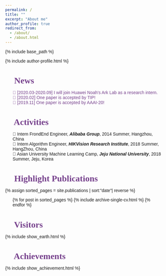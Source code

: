 ```yaml
---
permalink: /
title: ""
excerpt: "About me"
author_profile: true
redirect_from: 
  - /about/
  - /about.html
---
```


{% include base_path %}

<link href='http://fonts.font.im/css?family=Bangers' rel='stylesheet' type='text/css'>
<link href="https://fonts.googleapis.com/css?family=Inconsolata&display=swap" rel="stylesheet">

<style type="text/css">
  #main{
    margin-top: 0px;
    margin-bottom: 0px;
    background:#fff;
    /* box-shadow: 0px 10px 10px #aaa; */
    padding:20px;
    width:1060px;
  }
  .page{
    width:100%;
  }
  .page__inner-wrap{
    background-color: #fff;
  }
  .page__footer{
    margin-top: 0px;
  }
  .news{
    color: #77428D;
  }
	h1,h2,h3,h4,h5,h6{
		font-family: 'Stylish', serif;
    font-weight:bolder;
    color: #77428D;
    margin-bottom:0px;
	}
	body{
		font-family: 'Stylish', sans-serif;
	}
  .page{
    padding: 0px;
  }
  .page__meta{
    margin-top: 0px;
  }
  .page__footer{
    background-color: #333;
    border: none;
  }
  .page__title{
    margin:0;
  }
  .sidebar{
    margin:0 auto;
  }
i{
  font-weight:bold
}
h1 ul{
  margin: 5px 0px;
  padding-left:0px;
  margin-bottom:30px;
}
</style>
{% include author-profile.html %}

👾 News
======
<ul class="news" style="list-style: none;">
<li>🎉 [2020.03-2020.09] I will join Huawei Noah's Ark Lab as a research intern.</li>
<li>🎉 [2020.02] One paper is accepted by TIP!</li>
<li>🎉 [2019.11] One paper is accepted by AAAI-20!</li>
</ul>

👾 Activities
=======
<ul style="list-style: none;">
<li>🚀 Intern FrondEnd Engineer, <i>Alibaba Group</i>, 2014 Summer, Hangzhou, China</li>
<li>🚀 Intern Algorithm Engineer, <i>HIKVision Research Institute</i>, 2018 Summer, HangZhou, China</li>
<li>🚀 Asian University Machine Learning Camp, <i>Jeju National University</i>, 2018 Summer, Jeju, Korea </li>
</ul>


👾 Highlight Publications
=======
{% assign sorted_pages = site.publications | sort:"date"| reverse %}
<ul>
{% for post in sorted_pages %}
    {% include archive-single-cv.html %}
{% endfor %}
</ul>


👾 Visitors
=======
{% include show_earth.html %}

👾 Achievements
=======
{% include show_achievement.html %}


